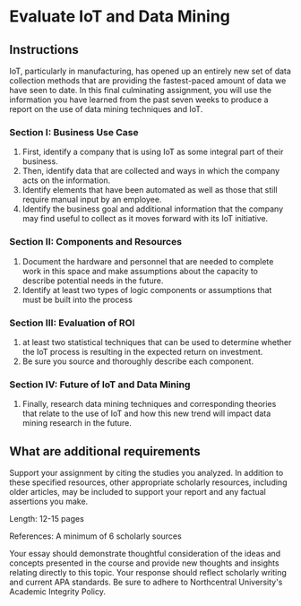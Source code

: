 # Evaluate IoT and Data Mining

## Instructions

IoT, particularly in manufacturing, has opened up an entirely new set of data collection methods that are providing the fastest-paced amount of data we have seen to date. In this final culminating assignment, you will use the information you have learned from the past seven weeks to produce a report on the use of data mining techniques and IoT.

### Section I: Business Use Case

1. First, identify a company that is using IoT as some integral part of their business.
2. Then, identify data that are collected and ways in which the company acts on the information.
3. Identify elements that have been automated as well as those that still require manual input by an employee.
4. Identify the business goal and additional information that the company may find useful to collect as it moves forward with its IoT initiative.

### Section II: Components and Resources

1. Document the hardware and personnel that are needed to complete work in this space and make assumptions about the capacity to describe potential needs in the future.
2. Identify at least two types of logic components or assumptions that must be built into the process

### Section III: Evaluation of ROI

1. at least two statistical techniques that can be used to determine whether the IoT process is resulting in the expected return on investment.
2. Be sure you source and thoroughly describe each component.

### Section IV: Future of IoT and Data Mining

1. Finally, research data mining techniques and corresponding theories that relate to the use of IoT and how this new trend will impact data mining research in the future.

## What are additional requirements

Support your assignment by citing the studies you analyzed. In addition to these specified resources, other appropriate scholarly resources, including older articles, may be included to support your report and any factual assertions you make.

Length: 12-15 pages

References: A minimum of 6 scholarly sources

Your essay should demonstrate thoughtful consideration of the ideas and concepts presented in the course and provide new thoughts and insights relating directly to this topic. Your response should reflect scholarly writing and current APA standards. Be sure to adhere to Northcentral University's Academic Integrity Policy.
